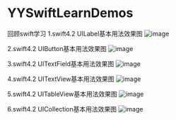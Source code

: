 # YYSwiftLearnDemos
回顾swift学习
1.swift4.2 UILabel基本用法效果图
![image](https://github.com/daomoer/YYSwiftLearnDemos/blob/master/YYLabel/Label.png)

2.swift4.2 UIButton基本用法效果图
![image](https://github.com/daomoer/YYSwiftLearnDemos/blob/master/YYButton/屏幕快照%202018-06-27%20上午11.05.24.png)

3.swift4.2 UITextField基本用法效果图
![image](https://github.com/daomoer/YYSwiftLearnDemos/blob/master/YYTextField/TextField.png)

4.swift4.2 UITextView基本用法效果图
![image](https://github.com/daomoer/YYSwiftLearnDemos/blob/master/YYUITextView/屏幕快照%202018-06-27%20上午10.48.02.png)

5.swift4.2 UITableView基本用法效果图
![image](https://github.com/daomoer/YYSwiftLearnDemos/blob/master/YYTableView/屏幕快照%202018-06-27%20下午2.14.27.png)

6.swift4.2 UICollection基本用法效果图
![image](https://github.com/daomoer/YYSwiftLearnDemos/blob/master/YYCollectionView/屏幕快照%202018-06-27%20下午4.44.50.png)

